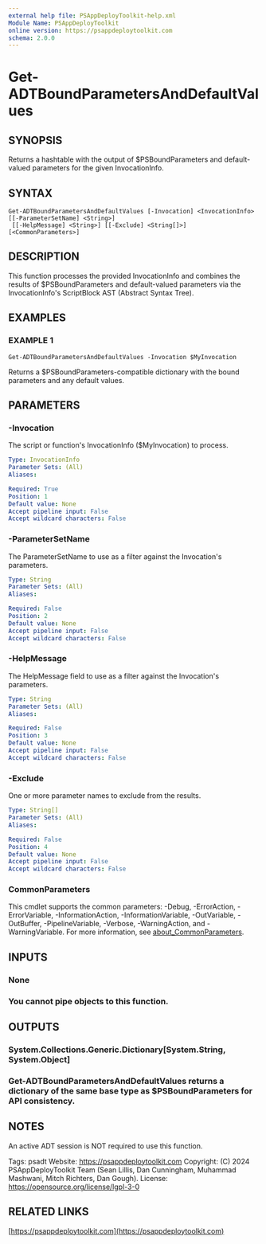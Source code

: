 ```yaml
---
external help file: PSAppDeployToolkit-help.xml
Module Name: PSAppDeployToolkit
online version: https://psappdeploytoolkit.com
schema: 2.0.0
---
```


# Get-ADTBoundParametersAndDefaultValues

## SYNOPSIS
Returns a hashtable with the output of $PSBoundParameters and default-valued parameters for the given InvocationInfo.

## SYNTAX

```
Get-ADTBoundParametersAndDefaultValues [-Invocation] <InvocationInfo> [[-ParameterSetName] <String>]
 [[-HelpMessage] <String>] [[-Exclude] <String[]>] [<CommonParameters>]
```

## DESCRIPTION
This function processes the provided InvocationInfo and combines the results of $PSBoundParameters and default-valued parameters via the InvocationInfo's ScriptBlock AST (Abstract Syntax Tree).

## EXAMPLES

### EXAMPLE 1
```
Get-ADTBoundParametersAndDefaultValues -Invocation $MyInvocation
```

Returns a $PSBoundParameters-compatible dictionary with the bound parameters and any default values.

## PARAMETERS

### -Invocation
The script or function's InvocationInfo ($MyInvocation) to process.

```yaml
Type: InvocationInfo
Parameter Sets: (All)
Aliases:

Required: True
Position: 1
Default value: None
Accept pipeline input: False
Accept wildcard characters: False
```

### -ParameterSetName
The ParameterSetName to use as a filter against the Invocation's parameters.

```yaml
Type: String
Parameter Sets: (All)
Aliases:

Required: False
Position: 2
Default value: None
Accept pipeline input: False
Accept wildcard characters: False
```

### -HelpMessage
The HelpMessage field to use as a filter against the Invocation's parameters.

```yaml
Type: String
Parameter Sets: (All)
Aliases:

Required: False
Position: 3
Default value: None
Accept pipeline input: False
Accept wildcard characters: False
```

### -Exclude
One or more parameter names to exclude from the results.

```yaml
Type: String[]
Parameter Sets: (All)
Aliases:

Required: False
Position: 4
Default value: None
Accept pipeline input: False
Accept wildcard characters: False
```

### CommonParameters
This cmdlet supports the common parameters: -Debug, -ErrorAction, -ErrorVariable, -InformationAction, -InformationVariable, -OutVariable, -OutBuffer, -PipelineVariable, -Verbose, -WarningAction, and -WarningVariable. For more information, see [about_CommonParameters](http://go.microsoft.com/fwlink/?LinkID=113216).

## INPUTS

### None
### You cannot pipe objects to this function.
## OUTPUTS

### System.Collections.Generic.Dictionary[System.String, System.Object]
### Get-ADTBoundParametersAndDefaultValues returns a dictionary of the same base type as $PSBoundParameters for API consistency.
## NOTES
An active ADT session is NOT required to use this function.

Tags: psadt
Website: https://psappdeploytoolkit.com
Copyright: (C) 2024 PSAppDeployToolkit Team (Sean Lillis, Dan Cunningham, Muhammad Mashwani, Mitch Richters, Dan Gough).
License: https://opensource.org/license/lgpl-3-0

## RELATED LINKS

[https://psappdeploytoolkit.com](https://psappdeploytoolkit.com)

